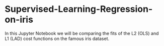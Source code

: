 # Supervised-Learning-Regression-on-iris
In this Jupyter Notebook we will be comparing the fits of the L2 (OLS) and L1 (LAD) cost functions on the famous iris dataset.
